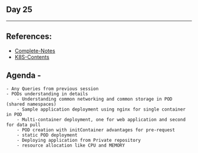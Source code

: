 ## Day 25
*************************************************************************************

## References:
- [Complete-Notes](https://github.com/deepkumartraining/docker-k8s-April23/blob/main/TrainingQueries-Agenda.txt)
- [K8S-Contents](https://github.com/deepkumartraining/docker-k8s-April23/blob/main/K8S_DeepDive_Content.md)


## Agenda - 
	- Any Queries from previous session
	- PODs understanding in details
		- Understanding common networking and common storage in POD (shared namespaces)
		- Sample application deployment using nginx for single container in POD
		- Multi-container deployment, one for web application and second for data pull
		- POD creation with initContainer advantages for pre-request
		- static POD deployment
		- Deploying application from Private repository
		- resource allocation like CPU and MEMORY

